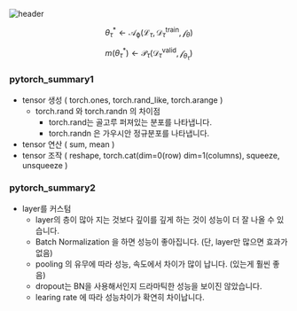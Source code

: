 ![header](https://capsule-render.vercel.app/api?type=waving&color=auto&height=200&text=Welcome!%20&fontSize=60&fontAlignY=40&desc=I'm%20joonho)

$$\theta^*_\tau \leftarrow \mathcal{A_\phi}(\mathcal{L}_\tau,\mathcal{D}_\tau^{\text{train}},\mathcal{f}_\theta)$$

$$m(\theta^*_\tau)\leftarrow \mathcal{P}_\tau(\mathcal{D}_\tau^{\text{valid}},\mathcal{f}_\theta_\tau)$$

### pytorch_summary1
* tensor 생성 ( torch.ones, torch.rand_like, torch.arange )
  * torch.rand 와 torch.randn 의 차이점 
    * torch.rand는 골고루 퍼져있는 분포를 나타냅니다.
    * torch.randn 은 가우시안 정규분포를 나타냅니다.
* tensor 연산 ( sum, mean )
* tensor 조작 ( reshape, torch.cat(dim=0(row) dim=1(columns), squeeze, unsqueeze )

### pytorch_summary2
* layer를 커스텀
  * layer의 층이 많아 지는 것보다 깊이를 깊게 하는 것이 성능이 더 잘 나올 수 있습니다.
  * Batch Normalization 을 하면 성능이 좋아집니다. (단, layer만 많으면 효과가 없음)
  * pooling 의 유무에 따라 성능, 속도에서 차이가 많이 납니다. (있는게 훨씬 좋음)
  * dropout는 BN을 사용해서인지 드라마틱한 성능을 보이진 않았습니다.
  * learing rate 에 따라 성능차이가 확연히 차이납니다.

